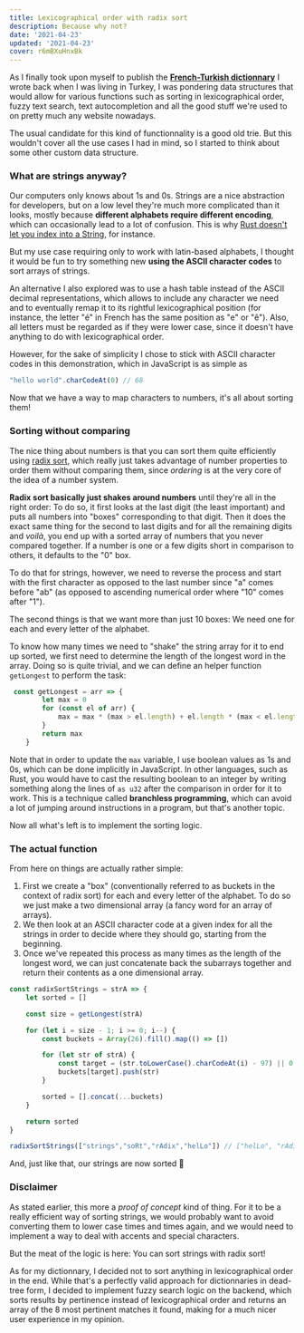 ```yaml
---
title: Lexicographical order with radix sort
description: Because why not?
date: '2021-04-23'
updated: '2021-04-23'
cover: r6mBXuHnxBk
---
```


As I finally took upon myself to publish the **[French-Turkish dictionnary](https://dictionnaire-turc-francais.vercel.app/)** I wrote back when I was living in Turkey, I was pondering data structures that would allow for various functions such as sorting in lexicographical order, fuzzy text search, text autocompletion and all the good stuff we're used to on pretty much any website nowadays.

The usual candidate for this kind of functionnality is a good old trie. But this wouldn't cover all the use cases I had in mind, so I started to think about some other custom data structure.

### What are strings anyway?

Our computers only knows about 1s and 0s. Strings are a nice abstraction for developers, but on a low level they're much more complicated than it looks, mostly because **different alphabets require different encoding**, which can occasionally lead to a lot of confusion. This is why [Rust doesn't let you index into a String](https://doc.rust-lang.org/book/ch08-02-strings.html?highlight=capital#bytes-and-scalar-values-and-grapheme-clusters-oh-my), for instance.

But my use case requiring only to work with latin-based alphabets, I thought it would be fun to try something new **using the ASCII character codes** to sort arrays of strings.

An alternative I also explored was to use a hash table instead of the ASCII decimal representations, which allows to include any character we need and to eventually remap it to its rightful lexicographical position (for instance, the letter "é" in French has the same position as "e" or "ê"). Also, all letters must be regarded as if they were lower case, since it doesn't have anything to do with lexicographical order.

However, for the sake of simplicity I chose to stick with ASCII character codes in this demonstration, which in JavaScript is as simple as

```js
"hello world".charCodeAt(0) // 68
```

Now that we have a way to map characters to numbers, it's all about sorting them!

### Sorting without comparing

The nice thing about numbers is that you can sort them quite efficiently using [radix sort](https://en.wikipedia.org/wiki/Radix_sort), which really just takes advantage of number properties to order them without comparing them, since *ordering* is at the very core of the idea of a number system.

**Radix sort basically just shakes around numbers** until they're all in the right order: To do so, it first looks at the last digit (the least important) and puts all numbers into "boxes" corresponding to that digit. Then it does the exact same thing for the second to last digits and for all the remaining digits and *voilà*, you end up with a sorted array of numbers that you never compared together. If a number is one or a few digits short in comparison to others, it defaults to the "0" box.

To do that for strings, however, we need to reverse the process and start with the first character as opposed to the last number since "a" comes before "ab" (as opposed to ascending numerical order where "10" comes after "1").

The second things is that we want more than just 10 boxes: We need one for each and every letter of the alphabet.

To know how many times we need to "shake" the string array for it to end up sorted, we first need to determine the length of the longest word in the array. Doing so is quite trivial, and we can define an helper function `getLongest` to perform the task:

```js
 const getLongest = arr => {
        let max = 0
        for (const el of arr) {
            max = max * (max > el.length) + el.length * (max < el.length)
        }
        return max
    }
```

Note that in order to update the `max` variable, I use boolean values as 1s and 0s, which can be done implicitly in JavaScript. In other languages, such as Rust, you would have to cast the resulting boolean to an integer by writing something along the lines of `as u32` after the comparison in order for it to work. This is a technique called **branchless programming**, which can avoid a lot of jumping around instructions in a program, but that's another topic.

Now all what's left is to implement the sorting logic.

### The actual function

From here on things are actually rather simple:
1. First we create a "box" (conventionally referred to as buckets in the context of radix sort) for each and every letter of the alphabet. To do so we just make a two dimensional array (a fancy word for an array of arrays).
2. We then look at an ASCII character code at a given index for all the strings in order to decide where they should go, starting from the beginning.
3. Once we've repeated this process as many times as the length of the longest word, we can just concatenate back the subarrays together and return their contents as a one dimensional array.

```js
const radixSortStrings = strA => {
    let sorted = []

    const size = getLongest(strA)

    for (let i = size - 1; i >= 0; i--) {
        const buckets = Array(26).fill().map(() => [])

        for (let str of strA) {
            const target = (str.toLowerCase().charCodeAt(i) - 97) || 0
            buckets[target].push(str)
        }

        sorted = [].concat(...buckets)
    }

    return sorted
}

radixSortStrings(["strings","soRt","rAdix","helLo"]) // ["helLo", "rAdix", "soRt", "strings"]
```

And, just like that, our strings are now sorted 🥳

### Disclaimer

As stated earlier, this more a *proof of concept* kind of thing. For it to be a really efficient way of sorting strings, we would probably want to avoid converting them to lower case times and times again, and we would need to implement a way to deal with accents and special characters.

But the meat of the logic is here: You can sort strings with radix sort!

As for my dictionnary, I decided not to sort anything in lexicographical order in the end. While that's a perfectly valid approach for dictionnaries in dead-tree form, I decided to implement fuzzy search logic on the backend, which sorts results by pertinence instead of lexicographical order and returns an array of the 8 most pertinent matches it found, making for a much nicer user experience in my opinion.